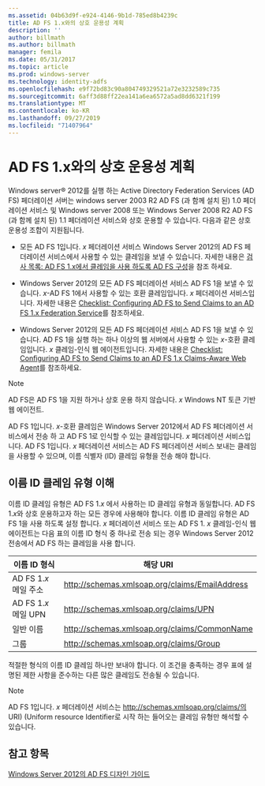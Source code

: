 ```yaml
---
ms.assetid: 04b63d9f-e924-4146-9b1d-785ed8b4239c
title: AD FS 1.x와의 상호 운용성 계획
description: ''
author: billmath
ms.author: billmath
manager: femila
ms.date: 05/31/2017
ms.topic: article
ms.prod: windows-server
ms.technology: identity-adfs
ms.openlocfilehash: e9f72bd83c90a804749329521a72e3232589c735
ms.sourcegitcommit: 6aff3d88ff22ea141a6ea6572a5ad8dd6321f199
ms.translationtype: MT
ms.contentlocale: ko-KR
ms.lasthandoff: 09/27/2019
ms.locfileid: "71407964"
---
```

# <a name="planning-for-interoperability-with-ad-fs-1x"></a>AD FS 1.x와의 상호 운용성 계획

Windows server® 2012를 실행 하는 Active Directory Federation Services \(AD FS\) 페더레이션 서버는 windows server 2003 R2 AD FS \(과 함께 설치 된\) 1.0 페더레이션 서비스 및 Windows server 2008 또는 Windows Server 2008 R2 AD FS \(과 함께 설치 된\) 1.1 페더레이션 서비스와 상호 운용할 수 있습니다. 다음과 같은 상호 운용성 조합이 지원됩니다.  

-   모든 AD FS 1입니다. *x* 페더레이션 서비스 Windows Server 2012의 AD FS 페더레이션 서비스에서 사용할 수 있는 클레임을 보낼 수 있습니다. 자세한 내용은 [검사 목록: AD FS 1.x에서 클레임을 사용 하도록 AD FS 구성](../../ad-fs/deployment/Checklist--Configuring-AD-FS--to-Consume-Claims-from-AD-FS-1.x.md)을 참조 하세요.  

-   Windows Server 2012의 모든 AD FS 페더레이션 서비스 AD FS 1을 보낼 수 있습니다. *x*\-AD FS 1에서 사용할 수 있는 호환 클레임입니다. *x* 페더레이션 서비스입니다. 자세한 내용은 [Checklist: Configuring AD FS to Send Claims to an AD FS 1.x Federation Service](../../ad-fs/deployment/Checklist--Configuring-AD-FS-to-Send-Claims-to-an-AD-FS-1.x-Federation-Service.md)를 참조하세요.  

-   Windows Server 2012의 모든 AD FS 페더레이션 서비스 AD FS 1을 보낼 수 있습니다. AD FS 1을 실행 하는 하나 이상의 웹 서버에서 사용할 수 있는 *x*\-호환 클레임입니다. *x* 클레임\-인식 웹 에이전트입니다. 자세한 내용은 [Checklist: Configuring AD FS to Send Claims to an AD FS 1.x Claims-Aware Web Agent](../../ad-fs/deployment/Checklist--Configuring-AD-FS-to-Send-Claims-to-an-AD-FS-1.x-Claims-Aware-Web-Agent.md)를 참조하세요.  

> [!NOTE]  
> AD FS은 AD FS 1을 지원 하거나 상호 운용 하지 않습니다. *x* Windows NT 토큰 기반 웹 에이전트.  

AD FS 1입니다. *x*\-호환 클레임은 Windows Server 2012에서 AD FS 페더레이션 서비스에서 전송 하 고 AD FS 1로 인식할 수 있는 클레임입니다. *x* 페더레이션 서비스입니다. AD FS 1입니다. *x* 페더레이션 서비스는 AD FS 페더레이션 서비스 보내는 클레임을 사용할 수 있으며, 이름 식별자 \(ID\) 클레임 유형을 전송 해야 합니다.  

## <a name="understanding-the-name-id-claim-type"></a>이름 ID 클레임 유형 이해  
이름 ID 클레임 유형은 AD FS 1.*x* 에서 사용하는 ID 클레임 유형과 동일합니다. AD FS 1.*x*와 상호 운용하고자 하는 모든 경우에 사용해야 합니다. 이름 ID 클레임 유형은 AD FS 1을 사용 하도록 설정 합니다. *x* 페더레이션 서비스 또는 AD FS 1. *x* 클레임\-인식 웹 에이전트는 다음 표의 이름 ID 형식 중 하나로 전송 되는 경우 Windows Server 2012 전송에서 AD FS 하는 클레임을 사용 합니다.  


|      이름 ID 형식       |               해당 URI                |
|---------------------------|------------------------------------------------|
| AD FS 1.*x* 메일 주소 | http://schemas.xmlsoap.org/claims/EmailAddress |
|   AD FS 1.*x* 메일 UPN   |     http://schemas.xmlsoap.org/claims/UPN      |
|        일반 이름        |  http://schemas.xmlsoap.org/claims/CommonName  |
|           그룹           |    http://schemas.xmlsoap.org/claims/Group     |

적절한 형식의 이름 ID 클레임 하나만 보내야 합니다. 이 조건을 충족하는 경우 표에 설명된 제한 사항을 준수하는 다른 많은 클레임도 전송될 수 있습니다.  

> [!NOTE]  
> AD FS 1입니다. *x* 페더레이션 서비스는 http://schemas.xmlsoap.org/claims/의 URI\) \(Uniform resource Identifier로 시작 하는 들어오는 클레임 유형만 해석할 수 있습니다.  

## <a name="see-also"></a>참고 항목
[Windows Server 2012의 AD FS 디자인 가이드](AD-FS-Design-Guide-in-Windows-Server-2012.md)
